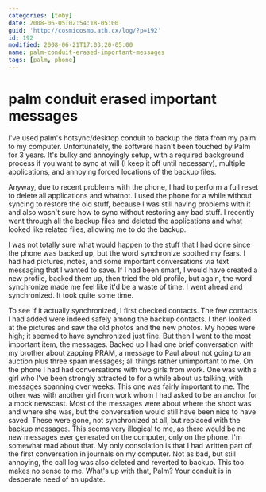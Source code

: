 ```yaml
---
categories: [toby]
date: 2008-06-05T02:54:18-05:00
guid: 'http://cosmicosmo.ath.cx/log/?p=192'
id: 192
modified: 2008-06-21T17:03:20-05:00
name: palm-conduit-erased-important-messages
tags: [palm, phone]
---
```


palm conduit erased important messages
======================================

I've used palm's hotsync/desktop conduit to backup the data from my palm to my computer.  Unfortunately, the software hasn't been touched by Palm for 3 years.  It's bulky and annoyingly setup, with a required background process if you want to sync at will (I keep it off until necessary), multiple applications, and annoying forced locations of the backup files.

Anyway, due to recent problems with the phone, I had to perform a full reset to delete all applications and whatnot.  I used the phone for a while without syncing to restore the old stuff, because I was still having problems with it and also wasn't sure how to sync without restoring any bad stuff.  I recently went through all the backup files and deleted the applications and what looked like related files, allowing me to do the backup.

I was not totally sure what would happen to the stuff that I had done since the phone was backed up, but the word synchronize soothed my fears.  I had had pictures, notes, and some important conversations via text messaging that I wanted to save.  If I had been smart, I would have created a new profile, backed them up, then tried the old profile, but again, the word synchronize made me feel like it'd be a waste of time.  I went ahead and synchronized.  It took quite some time.

To see if it actually synchronized, I first checked contacts.  The few contacts I had added were indeed safely among the backup contacts.  I then looked at the pictures and saw the old photos and the new photos.  My hopes were high; it seemed to have synchronized just fine.  But then I went to the most important item, the messages.  Backed up I had one brief conversation with my brother about zapping PRAM, a message to Paul about not going to an auction plus three spam messages; all things rather unimportant to me.  On the phone I had had conversations with two girls from work.  One was with a girl who I've been strongly attracted to for a while about us talking, with messages spanning over weeks.  This one was fairly important to me.  The other was with another girl from work whom I had asked to be an anchor for a mock newscast.  Most of the messages were about where the shoot was and where she was, but the conversation would still have been nice to have saved.  These were gone, not synchronized at all, but replaced with the backup messages.  This seems very illogical to me, as there would be no new messages ever generated on the computer, only on the phone.  I'm somewhat mad about that.  My only consolation is that I had written part of the first conversation in journals on my computer.  Not as bad, but still annoying, the call log was also deleted and reverted to backup.  This too makes no sense to me.  What's up with that, Palm?  Your conduit is in desperate need of an update.

